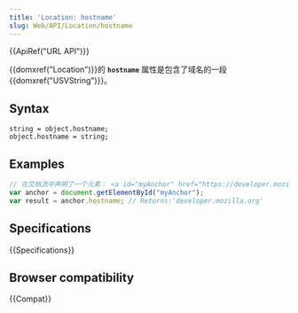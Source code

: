 ```yaml
---
title: 'Location: hostname'
slug: Web/API/Location/hostname
---
```


{{ApiRef("URL API")}}

{{domxref("Location")}}的 **`hostname`** 属性是包含了域名的一段 {{domxref("USVString")}}。

## Syntax

```plain
string = object.hostname;
object.hostname = string;
```

## Examples

```js
// 在文档流中声明了一个元素： <a id="myAnchor" href="https://developer.mozilla.org/zh-CN/docs/Location.hostname">
var anchor = document.getElementById("myAnchor");
var result = anchor.hostname; // Returns:'developer.mozilla.org'
```

## Specifications

{{Specifications}}

## Browser compatibility

{{Compat}}
